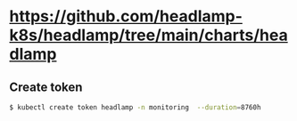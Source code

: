 # https://github.com/headlamp-k8s/headlamp/tree/main/charts/headlamp

## Create token
```bash
$ kubectl create token headlamp -n monitoring  --duration=8760h
```
